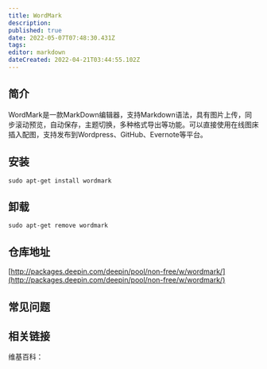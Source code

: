 ```yaml
---
title: WordMark
description: 
published: true
date: 2022-05-07T07:48:30.431Z
tags: 
editor: markdown
dateCreated: 2022-04-21T03:44:55.102Z
---
```


## 简介

WordMark是一款MarkDown编辑器，支持Markdown语法，具有图片上传，同步滚动预览，自动保存，主题切换，多种格式导出等功能。可以直接使用在线图床插入配图，支持发布到Wordpress、GitHub、Evernote等平台。

## 安装

`sudo apt-get install wordmark`

## 卸载

`sudo apt-get remove wordmark`

## 仓库地址

[http://packages.deepin.com/deepin/pool/non-free/w/wordmark/](http://packages.deepin.com/deepin/pool/non-free/w/wordmark/)

## 常见问题

## 相关链接

维基百科：

